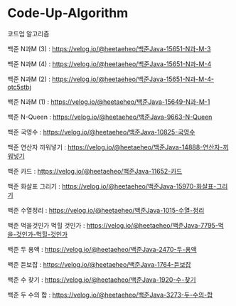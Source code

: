 # Code-Up-Algorithm
코드업 알고리즘

백준 N과M (3) : https://velog.io/@heetaeheo/백준Java-15651-N과-M-3

백준 N과M (4) : https://velog.io/@heetaeheo/백준Java-15651-N과-M-4

백준 N과M (2) : https://velog.io/@heetaeheo/백준Java-15651-N과-M-4-otc5stbj

백준 N과M (1) : https://velog.io/@heetaeheo/백준Java-15649-N과-M-1

백준 N-Queen : https://velog.io/@heetaeheo/백준Java-9663-N-Queen

백준 국영수 : https://velog.io/@heetaeheo/백준Java-10825-국영수

백준 연산자 끼워넣기 : https://velog.io/@heetaeheo/백준Java-14888-연산자-끼워넣기

백준 카드 : https://velog.io/@heetaeheo/백준Java-11652-카드

백준 화살표 그리기 : https://velog.io/@heetaeheo/백준Java-15970-화살표-그리기

백준 수열정리 : https://velog.io/@heetaeheo/백준Java-1015-수열-정리

백준 먹을것인가 먹힐 것인가 : https://velog.io/@heetaeheo/백준Java-7795-먹을-것인가-먹힐-것인가

백준 두 용액 : https://velog.io/@heetaeheo/백준Java-2470-두-용액

백준 듣보잡 : https://velog.io/@heetaeheo/백준Java-1764-듣보잡

백준 수 찾기 : https://velog.io/@heetaeheo/백준Java-1920-수-찾기

백준 두 수의 합 : https://velog.io/@heetaeheo/백준Java-3273-두-수의-합
